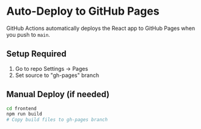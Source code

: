 # Auto-Deploy to GitHub Pages

GitHub Actions automatically deploys the React app to GitHub Pages when you push to `main`.

## Setup Required
1. Go to repo Settings → Pages
2. Set source to "gh-pages" branch

## Manual Deploy (if needed)
```bash
cd frontend
npm run build
# Copy build files to gh-pages branch
```
